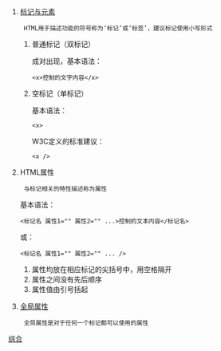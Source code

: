 1. [标记与元素](http://www.w3school.com.cn/tags/index.asp)

        HTML用于描述功能的符号称为‘标记’或‘标签’，建议标记使用小写形式

    1. 普通标记（双标记）

        成对出现，基本语法：

        ```
        <x>控制的文字内容</x>
        ```
    2. 空标记（单标记）
    
        基本语法：
        ```
        <x>
        ```
        W3C定义的标准建议：
        ```
        <x />
        ```
2. HTML属性

        与标记相关的特性描述称为属性
    
    基本语法：
    ```
    <标记名 属性1="" 属性2="" ...>控制的文本内容</标记名>
    ```
    或：
    ```
    <标记名 属性1="" 属性2="" ... />
    ```
    
    1. 属性均放在相应标记的尖括号中，用空格隔开
    2. 属性之间没有先后顺序
    3. 属性值由引号括起
    
3. [全局属性](http://www.w3school.com.cn/tags/html_ref_standardattributes.asp)
    
        全局属性是对于任何一个标记都可以使用的属性

[综合](1.html)